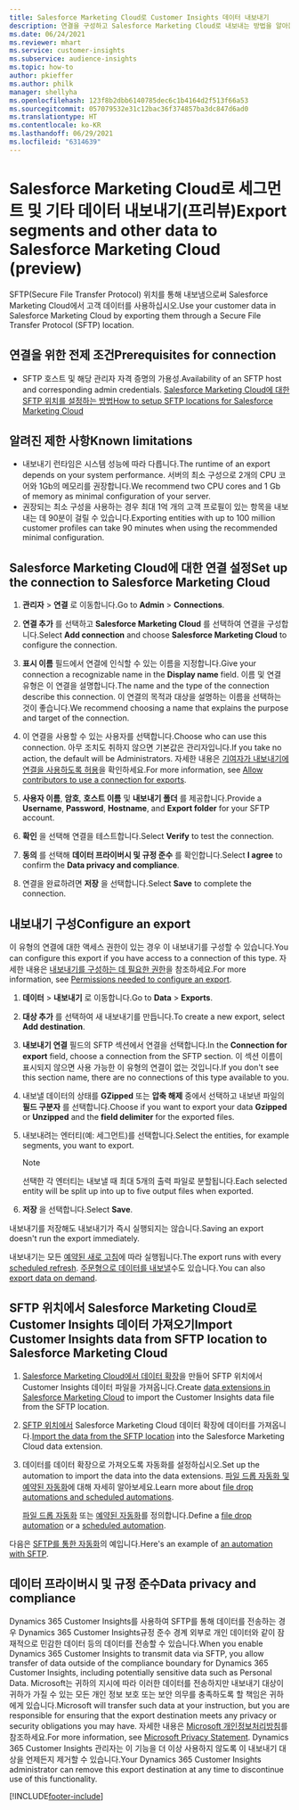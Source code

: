 ```yaml
---
title: Salesforce Marketing Cloud로 Customer Insights 데이터 내보내기
description: 연결을 구성하고 Salesforce Marketing Cloud로 내보내는 방법을 알아봅니다.
ms.date: 06/24/2021
ms.reviewer: mhart
ms.service: customer-insights
ms.subservice: audience-insights
ms.topic: how-to
author: pkieffer
ms.author: philk
manager: shellyha
ms.openlocfilehash: 123f8b2dbb6140785dec6c1b4164d2f513f66a53
ms.sourcegitcommit: 057079532e31c12bac36f374857ba3dc847d6ad0
ms.translationtype: HT
ms.contentlocale: ko-KR
ms.lasthandoff: 06/29/2021
ms.locfileid: "6314639"
---
```

# <a name="export-segments-and-other-data-to-salesforce-marketing-cloud-preview"></a><span data-ttu-id="dd54c-103">Salesforce Marketing Cloud로 세그먼트 및 기타 데이터 내보내기(프리뷰)</span><span class="sxs-lookup"><span data-stu-id="dd54c-103">Export segments and other data to Salesforce Marketing Cloud (preview)</span></span>

<span data-ttu-id="dd54c-104">SFTP(Secure File Transfer Protocol) 위치를 통해 내보냄으로써 Salesforce Marketing Cloud에서 고객 데이터를 사용하십시오.</span><span class="sxs-lookup"><span data-stu-id="dd54c-104">Use your customer data in Salesforce Marketing Cloud by exporting them through a Secure File Transfer Protocol (SFTP) location.</span></span>

## <a name="prerequisites-for-connection"></a><span data-ttu-id="dd54c-105">연결을 위한 전제 조건</span><span class="sxs-lookup"><span data-stu-id="dd54c-105">Prerequisites for connection</span></span>

- <span data-ttu-id="dd54c-106">SFTP 호스트 및 해당 관리자 자격 증명의 가용성.</span><span class="sxs-lookup"><span data-stu-id="dd54c-106">Availability of an SFTP host and corresponding admin credentials.</span></span> [<span data-ttu-id="dd54c-107">Salesforce Marketing Cloud에 대한 SFTP 위치를 설정하는 방법</span><span class="sxs-lookup"><span data-stu-id="dd54c-107">How to setup SFTP locations for Salesforce Marketing Cloud</span></span>](https://help.salesforce.com/articleView?id=sf.mc_es_configure_enhanced_ftp.htm&type=5) 

## <a name="known-limitations"></a><span data-ttu-id="dd54c-108">알려진 제한 사항</span><span class="sxs-lookup"><span data-stu-id="dd54c-108">Known limitations</span></span>

- <span data-ttu-id="dd54c-109">내보내기 런타임은 시스템 성능에 따라 다릅니다.</span><span class="sxs-lookup"><span data-stu-id="dd54c-109">The runtime of an export depends on your system performance.</span></span> <span data-ttu-id="dd54c-110">서버의 최소 구성으로 2개의 CPU 코어와 1Gb의 메모리를 권장합니다.</span><span class="sxs-lookup"><span data-stu-id="dd54c-110">We recommend two CPU cores and 1 Gb of memory as minimal configuration of your server.</span></span> 
- <span data-ttu-id="dd54c-111">권장되는 최소 구성을 사용하는 경우 최대 1억 개의 고객 프로필이 있는 항목을 내보내는 데 90분이 걸릴 수 있습니다.</span><span class="sxs-lookup"><span data-stu-id="dd54c-111">Exporting entities with up to 100 million customer profiles can take 90 minutes when using the recommended minimal configuration.</span></span> 

## <a name="set-up-the-connection-to-salesforce-marketing-cloud"></a><span data-ttu-id="dd54c-112">Salesforce Marketing Cloud에 대한 연결 설정</span><span class="sxs-lookup"><span data-stu-id="dd54c-112">Set up the connection to Salesforce Marketing Cloud</span></span>

1. <span data-ttu-id="dd54c-113">**관리자** > **연결** 로 이동합니다.</span><span class="sxs-lookup"><span data-stu-id="dd54c-113">Go to **Admin** > **Connections**.</span></span>

1. <span data-ttu-id="dd54c-114">**연결 추가** 를 선택하고 **Salesforce Marketing Cloud** 를 선택하여 연결을 구성합니다.</span><span class="sxs-lookup"><span data-stu-id="dd54c-114">Select **Add connection** and choose **Salesforce Marketing Cloud** to configure the connection.</span></span>

1. <span data-ttu-id="dd54c-115">**표시 이름** 필드에서 연결에 인식할 수 있는 이름을 지정합니다.</span><span class="sxs-lookup"><span data-stu-id="dd54c-115">Give your connection a recognizable name in the **Display name** field.</span></span> <span data-ttu-id="dd54c-116">이름 및 연결 유형은 이 연결을 설명합니다.</span><span class="sxs-lookup"><span data-stu-id="dd54c-116">The name and the type of the connection describe this connection.</span></span> <span data-ttu-id="dd54c-117">이 연결의 목적과 대상을 설명하는 이름을 선택하는 것이 좋습니다.</span><span class="sxs-lookup"><span data-stu-id="dd54c-117">We recommend choosing a name that explains the purpose and target of the connection.</span></span>

1. <span data-ttu-id="dd54c-118">이 연결을 사용할 수 있는 사용자를 선택합니다.</span><span class="sxs-lookup"><span data-stu-id="dd54c-118">Choose who can use this connection.</span></span> <span data-ttu-id="dd54c-119">아무 조치도 취하지 않으면 기본값은 관리자입니다.</span><span class="sxs-lookup"><span data-stu-id="dd54c-119">If you take no action, the default will be Administrators.</span></span> <span data-ttu-id="dd54c-120">자세한 내용은 [기여자가 내보내기에 연결을 사용하도록 허용](connections.md#allow-contributors-to-use-a-connection-for-exports)을 확인하세요.</span><span class="sxs-lookup"><span data-stu-id="dd54c-120">For more information, see [Allow contributors to use a connection for exports](connections.md#allow-contributors-to-use-a-connection-for-exports).</span></span>

1. <span data-ttu-id="dd54c-121">**사용자 이름**, **암호**, **호스트 이름** 및 **내보내기 폴더** 를 제공합니다.</span><span class="sxs-lookup"><span data-stu-id="dd54c-121">Provide a **Username**, **Password**, **Hostname**, and **Export folder** for your SFTP account.</span></span>

1. <span data-ttu-id="dd54c-122">**확인** 을 선택해 연결을 테스트합니다.</span><span class="sxs-lookup"><span data-stu-id="dd54c-122">Select **Verify** to test the connection.</span></span>

1. <span data-ttu-id="dd54c-123">**동의** 를 선택해 **데이터 프라이버시 및 규정 준수** 를 확인합니다.</span><span class="sxs-lookup"><span data-stu-id="dd54c-123">Select **I agree** to confirm the **Data privacy and compliance**.</span></span>

1. <span data-ttu-id="dd54c-124">연결을 완료하려면 **저장** 을 선택합니다.</span><span class="sxs-lookup"><span data-stu-id="dd54c-124">Select **Save** to complete the connection.</span></span>

## <a name="configure-an-export"></a><span data-ttu-id="dd54c-125">내보내기 구성</span><span class="sxs-lookup"><span data-stu-id="dd54c-125">Configure an export</span></span>

<span data-ttu-id="dd54c-126">이 유형의 연결에 대한 액세스 권한이 있는 경우 이 내보내기를 구성할 수 있습니다.</span><span class="sxs-lookup"><span data-stu-id="dd54c-126">You can configure this export if you have access to a connection of this type.</span></span> <span data-ttu-id="dd54c-127">자세한 내용은 [내보내기를 구성하는 데 필요한 권한](export-destinations.md#set-up-a-new-export)을 참조하세요.</span><span class="sxs-lookup"><span data-stu-id="dd54c-127">For more information, see [Permissions needed to configure an export](export-destinations.md#set-up-a-new-export).</span></span>

1. <span data-ttu-id="dd54c-128">**데이터** > **내보내기** 로 이동합니다.</span><span class="sxs-lookup"><span data-stu-id="dd54c-128">Go to **Data** > **Exports**.</span></span>

1. <span data-ttu-id="dd54c-129">**대상 추가** 를 선택하여 새 내보내기를 만듭니다.</span><span class="sxs-lookup"><span data-stu-id="dd54c-129">To create a new export, select **Add destination**.</span></span>

1. <span data-ttu-id="dd54c-130">**내보내기 연결** 필드의 SFTP 섹션에서 연결을 선택합니다.</span><span class="sxs-lookup"><span data-stu-id="dd54c-130">In the **Connection for export** field, choose a connection from the SFTP section.</span></span> <span data-ttu-id="dd54c-131">이 섹션 이름이 표시되지 않으면 사용 가능한 이 유형의 연결이 없는 것입니다.</span><span class="sxs-lookup"><span data-stu-id="dd54c-131">If you don't see this section name, there are no connections of this type available to you.</span></span>

1. <span data-ttu-id="dd54c-132">내보낼 데이터의 상태를 **GZipped** 또는 **압축 해제** 중에서 선택하고 내보낸 파일의 **필드 구분자** 를 선택합니다.</span><span class="sxs-lookup"><span data-stu-id="dd54c-132">Choose if you want to export your data **Gzipped** or **Unzipped** and the **field delimiter** for the exported files.</span></span>

1. <span data-ttu-id="dd54c-133">내보내려는 엔터티(예: 세그먼트)를 선택합니다.</span><span class="sxs-lookup"><span data-stu-id="dd54c-133">Select the entities, for example segments, you want to export.</span></span>

   > [!NOTE]
   > <span data-ttu-id="dd54c-134">선택한 각 엔터티는 내보낼 때 최대 5개의 출력 파일로 분할됩니다.</span><span class="sxs-lookup"><span data-stu-id="dd54c-134">Each selected entity will be split up into up to five output files when exported.</span></span> 

1. <span data-ttu-id="dd54c-135">**저장** 을 선택합니다.</span><span class="sxs-lookup"><span data-stu-id="dd54c-135">Select **Save**.</span></span>

<span data-ttu-id="dd54c-136">내보내기를 저장해도 내보내기가 즉시 실행되지는 않습니다.</span><span class="sxs-lookup"><span data-stu-id="dd54c-136">Saving an export doesn't run the export immediately.</span></span>

<span data-ttu-id="dd54c-137">내보내기는 모든 [예약된 새로 고침](system.md#schedule-tab)에 따라 실행됩니다.</span><span class="sxs-lookup"><span data-stu-id="dd54c-137">The export runs with every [scheduled refresh](system.md#schedule-tab).</span></span> <span data-ttu-id="dd54c-138">[주문형으로 데이터를 내보낼](export-destinations.md#run-exports-on-demand)수도 있습니다.</span><span class="sxs-lookup"><span data-stu-id="dd54c-138">You can also [export data on demand](export-destinations.md#run-exports-on-demand).</span></span> 

## <a name="import-customer-insights-data-from-sftp-location-to-salesforce-marketing-cloud"></a><span data-ttu-id="dd54c-139">SFTP 위치에서 Salesforce Marketing Cloud로 Customer Insights 데이터 가져오기</span><span class="sxs-lookup"><span data-stu-id="dd54c-139">Import Customer Insights data from SFTP location to Salesforce Marketing Cloud</span></span>

1. <span data-ttu-id="dd54c-140">[Salesforce Marketing Cloud에서 데이터 확장](https://help.salesforce.com/articleView?id=sf.mc_es_create_data_extension.htm&type=5)을 만들어 SFTP 위치에서 Customer Insights 데이터 파일을 가져옵니다.</span><span class="sxs-lookup"><span data-stu-id="dd54c-140">Create [data extensions in Salesforce Marketing Cloud](https://help.salesforce.com/articleView?id=sf.mc_es_create_data_extension.htm&type=5) to import the Customer Insights data file from the SFTP location.</span></span>

2. <span data-ttu-id="dd54c-141">[SFTP 위치에서](https://help.salesforce.com/articleView?id=sf.mc_es_import_data_extension_classic.htm&type=5) Salesforce Marketing Cloud 데이터 확장에 데이터를 가져옵니다.</span><span class="sxs-lookup"><span data-stu-id="dd54c-141">[Import the data from the SFTP location](https://help.salesforce.com/articleView?id=sf.mc_es_import_data_extension_classic.htm&type=5) into the Salesforce Marketing Cloud data extension.</span></span> 

3. <span data-ttu-id="dd54c-142">데이터를 데이터 확장으로 가져오도록 자동화를 설정하십시오.</span><span class="sxs-lookup"><span data-stu-id="dd54c-142">Set up the automation to import the data into the data extensions.</span></span> <span data-ttu-id="dd54c-143">[파일 드롭 자동화 및 예약된 자동화](https://help.salesforce.com/articleView?id=sf.mc_as_triggered_automations.htm&type=5)에 대해 자세히 알아보세요.</span><span class="sxs-lookup"><span data-stu-id="dd54c-143">Learn more about [file drop automations and scheduled automations](https://help.salesforce.com/articleView?id=sf.mc_as_triggered_automations.htm&type=5).</span></span>

   <span data-ttu-id="dd54c-144">[파일 드롭 자동화](https://help.salesforce.com/articleView?id=sf.mc_as_define_a_triggered_automation.htm&type=5) 또는 [예약된 자동화](https://help.salesforce.com/articleView?id=sf.mc_as_define_a_scheduled_automation.htm&type=5)를 정의합니다.</span><span class="sxs-lookup"><span data-stu-id="dd54c-144">Define a [file drop automation](https://help.salesforce.com/articleView?id=sf.mc_as_define_a_triggered_automation.htm&type=5) or a  [scheduled automation](https://help.salesforce.com/articleView?id=sf.mc_as_define_a_scheduled_automation.htm&type=5).</span></span> 

<span data-ttu-id="dd54c-145">다음은 [SFTP를 통한 자동화](https://help.salesforce.com/articleView?id=sf.mc_as_ftp_and_triggered_automation_scenario.htm&type=5)의 예입니다.</span><span class="sxs-lookup"><span data-stu-id="dd54c-145">Here's an example of [an automation with SFTP](https://help.salesforce.com/articleView?id=sf.mc_as_ftp_and_triggered_automation_scenario.htm&type=5).</span></span>

## <a name="data-privacy-and-compliance"></a><span data-ttu-id="dd54c-146">데이터 프라이버시 및 규정 준수</span><span class="sxs-lookup"><span data-stu-id="dd54c-146">Data privacy and compliance</span></span>

<span data-ttu-id="dd54c-147">Dynamics 365 Customer Insights를 사용하여 SFTP를 통해 데이터를 전송하는 경우 Dynamics 365 Customer Insights규정 준수 경계 외부로 개인 데이터와 같이 잠재적으로 민감한 데이터 등의 데이터를 전송할 수 있습니다.</span><span class="sxs-lookup"><span data-stu-id="dd54c-147">When you enable Dynamics 365 Customer Insights to transmit data via SFTP, you allow transfer of data outside of the compliance boundary for Dynamics 365 Customer Insights, including potentially sensitive data such as Personal Data.</span></span> <span data-ttu-id="dd54c-148">Microsoft는 귀하의 지시에 따라 이러한 데이터를 전송하지만 내보내기 대상이 귀하가 가질 수 있는 모든 개인 정보 보호 또는 보안 의무를 충족하도록 할 책임은 귀하에게 있습니다.</span><span class="sxs-lookup"><span data-stu-id="dd54c-148">Microsoft will transfer such data at your instruction, but you are responsible for ensuring that the export destination meets any privacy or security obligations you may have.</span></span> <span data-ttu-id="dd54c-149">자세한 내용은 [Microsoft 개인정보처리방침](https://go.microsoft.com/fwlink/?linkid=396732)를 참조하세요.</span><span class="sxs-lookup"><span data-stu-id="dd54c-149">For more information, see [Microsoft Privacy Statement](https://go.microsoft.com/fwlink/?linkid=396732).</span></span>
<span data-ttu-id="dd54c-150">Dynamics 365 Customer Insights 관리자는 이 기능을 더 이상 사용하지 않도록 이 내보내기 대상을 언제든지 제거할 수 있습니다.</span><span class="sxs-lookup"><span data-stu-id="dd54c-150">Your Dynamics 365 Customer Insights administrator can remove this export destination at any time to discontinue use of this functionality.</span></span>

[!INCLUDE[footer-include](../includes/footer-banner.md)]
